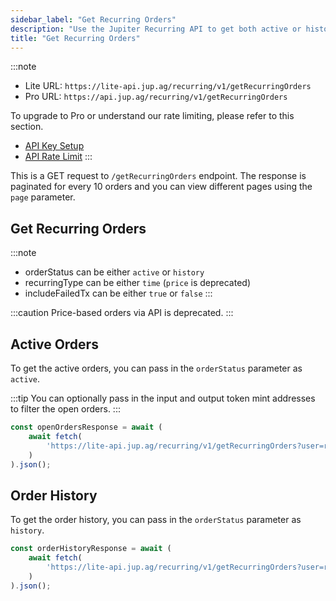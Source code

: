 ```yaml
---
sidebar_label: "Get Recurring Orders"
description: "Use the Jupiter Recurring API to get both active or historical recurring orders."
title: "Get Recurring Orders"
---
```


<head>
    <title>Get Recurring Orders</title>
    <meta name="twitter:card" content="summary" />
</head>



:::note
- Lite URL: `https://lite-api.jup.ag/recurring/v1/getRecurringOrders`
- Pro URL: `https://api.jup.ag/recurring/v1/getRecurringOrders`

To upgrade to Pro or understand our rate limiting, please refer to this section.
- [API Key Setup](/docs/api-setup)
- [API Rate Limit](/docs/api-rate-limit)
:::

This is a GET request to `/getRecurringOrders` endpoint. The response is paginated for every 10 orders and you can view different pages using the `page` parameter.

## Get Recurring Orders

:::note
- orderStatus can be either `active` or `history`
- recurringType can be either `time` (`price` is deprecated)
- includeFailedTx can be either `true` or `false`
:::

:::caution
Price-based orders via API is deprecated.
:::

## Active Orders

To get the active orders, you can pass in the `orderStatus` parameter as `active`.

:::tip
You can optionally pass in the input and output token mint addresses to filter the open orders.
:::

```jsx
const openOrdersResponse = await (
    await fetch(
        'https://lite-api.jup.ag/recurring/v1/getRecurringOrders?user=replaceWithPublicKey&orderStatus=active&recurringType=time'
    )
).json();
```

## Order History

To get the order history, you can pass in the `orderStatus` parameter as `history`.

```jsx
const orderHistoryResponse = await (
    await fetch(
        'https://lite-api.jup.ag/recurring/v1/getRecurringOrders?user=replaceWithPublicKey&orderStatus=history&recurringType=price'
    )
).json();
```
